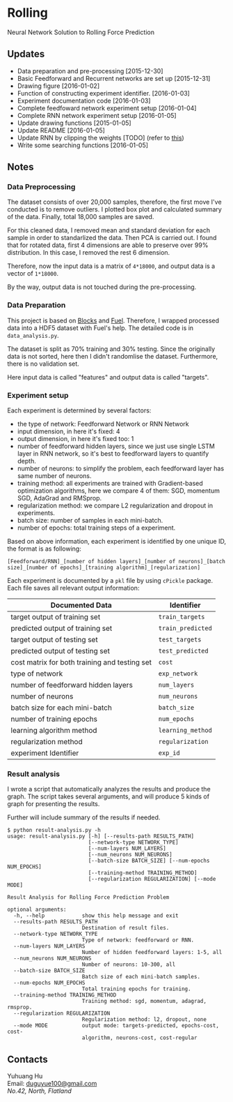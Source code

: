 # Rolling

Neural Network Solution to Rolling Force Prediction

## Updates

+ Data preparation and pre-processing [2015-12-30]
+ Basic Feedforward and Recurrent networks are set up [2015-12-31]
+ Drawing figure [2016-01-02]
+ Function of constructing experiment identifier. [2016-01-03]
+ Experiment documentation code [2016-01-03]
+ Complete feedfoward network experiment setup [2016-01-04]
+ Complete RNN network experiment setup [2016-01-05]
+ Update drawing functions [2015-01-05]
+ Update README [2016-01-05]
+ Update RNN by clipping the weights [TODO] (refer to [this](https://github.com/mila-udem/blocks-examples/blob/master/reverse_words/__init__.py#L199-L201))
+ Write some searching functions [2016-01-05]

## Notes

### Data Preprocessing

The dataset consists of over 20,000 samples, therefore, the first move I've conducted is to remove outliers.
I plotted box plot and calculated summary of the data. Finally, total 18,000 samples are saved.

For this cleaned data, I removed mean and standard deviation for each sample in order to standarlized the data.
Then PCA is carried out. I found that for rotated data, first 4 dimensions are able to preserve over 99% distribution.
In this case, I removed the rest 6 dimension.

Therefore, now the input data is a matrix of `4*18000`, and output data is a vector of `1*18000`.

By the way, output data is not touched during the pre-processing. 

### Data Preparation

This project is based on [Blocks](https://github.com/mila-udem/blocks) and [Fuel](https://github.com/mila-udem/fuel).
Therefore, I wrapped processed data into a HDF5 dataset with Fuel's help. The detailed code is in `data_analysis.py`.

The dataset is split as 70% training and 30% testing. Since the originally data is not sorted,
here then I didn't randomlise the dataset. Furthermore, there is no validation set.

Here input data is called "features" and output data is called "targets".

### Experiment setup

Each experiment is determined by several factors:

+ the type of network: Feedforward Network or RNN Network
+ input dimension, in here it's fixed: 4
+ output dimension, in here it's fixed too: 1
+ number of feedforward hidden layers, since we just use single LSTM layer in RNN network, so it's best to feedforward layers to quantify depth.
+ number of neurons: to simplify the problem, each feedforward layer has same number of neurons.
+ training method: all experiments are trained with Gradient-based optimization algorithms, here we compare 4 of them: SGD, momentum SGD, AdaGrad and RMSprop.
+ regularization method: we compare L2 regularization and dropout in experiments.
+ batch size: number of samples in each mini-batch.
+ number of epochs: total training steps of a experiment.

Based on above information, each experiment is identified by one unique ID, the format is as following:

```
[Feedforward/RNN]_[number of hidden layers]_[number of neurons]_[batch size]_[number of epochs]_[training algorithm]_[regularization] 
```

Each experiment is documented by a `pkl` file by using `cPickle` package. Each file saves all relevant output information:

|Documented Data                              |Identifier       |
|---------------------------------------------|-----------------|
|target output of training set                |`train_targets`  |
|predicted output of training set             |`train_predicted`|
|target output of testing set                 |`test_targets`   |
|predicted output of testing set              |`test_predicted` |
|cost matrix for both training and testing set|`cost`           |
|type of network                              |`exp_network`    |
|number of feedforward hidden layers          |`num_layers`     |
|number of neurons                            |`num_neurons`    |
|batch size for each mini-batch               |`batch_size`     |
|number of training epochs                    |`num_epochs`     |
|learning algorithm method                    |`learning_method`|
|regularization method                        |`regularization` |
|experiment Identifier                        |`exp_id`         |

### Result analysis

I wrote a script that automatically analyzes the results and produce the graph.
The script takes several arguments, and will produce 5 kinds of graph for presenting the results.

Further will include summary of the results if needed.

```
$ python result-analysis.py -h
usage: result-analysis.py [-h] [--results-path RESULTS_PATH]
                          [--network-type NETWORK_TYPE]
                          [--num-layers NUM_LAYERS]
                          [--num_neurons NUM_NEURONS]
                          [--batch-size BATCH_SIZE] [--num-epochs NUM_EPOCHS]
                          [--training-method TRAINING_METHOD]
                          [--regularization REGULARIZATION] [--mode MODE]

Result Analysis for Rolling Force Prediction Problem

optional arguments:
  -h, --help            show this help message and exit
  --results-path RESULTS_PATH
                        Destination of result files.
  --network-type NETWORK_TYPE
                        Type of network: feedforward or RNN.
  --num-layers NUM_LAYERS
                        Number of hidden feedforward layers: 1-5, all
  --num_neurons NUM_NEURONS
                        Number of neurons: 10-300, all
  --batch-size BATCH_SIZE
                        Batch size of each mini-batch samples.
  --num-epochs NUM_EPOCHS
                        Total training epochs for training.
  --training-method TRAINING_METHOD
                        Training method: sgd, momentum, adagrad, rmsprop.
  --regularization REGULARIZATION
                        Regularization method: l2, dropout, none
  --mode MODE           output mode: targets-predicted, epochs-cost, cost-
                        algorithm, neurons-cost, cost-regular
```

## Contacts

Yuhuang Hu  
Email: duguyue100@gmail.com  
_No.42, North, Flatland_